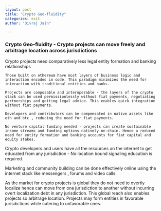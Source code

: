 ```yaml
---
layout: post
title: "Crypto Geo-fluidity"
categories: exit
author: "Divraj Jain"

---
```


### Crypto Geo-fluidity - Crypto projects can move freely and arbitrage location across jurisdictions

Crypto projects need comparatively less legal entity formation and banking relationships

	Those built on ethereum have most layers of business logic and interaction encoded in code. This paradigm minimizes the need for interaction with traditional entities and banks. 

	Projects are composable and interoperable - the layers of the crypto stack can be used permissionlessly without fiat payments, negotiating partnerships and getting legal advice. This enables quick integration without fiat payments. 

	Developers and contributors can be compensated in native assets like eth and btc , reducing the need for fiat payments.

	No venture capital funding needed - projects can create sustainable income streams and funding options natively on-chain. Hence a reduced need for entity formation and banking accounts for fiat capital and equity stakes.

Crypto developers and users have all the resources on the internet to get educated from any jurisdiction - No location bound signaling education is required.

Marketing and community building can be done effectively online using the internet stack like messengers , forums and video calls.

As the market for crypto projects is global they do not need to overtly localize hence can move from one jurisdiction to another without incurring overt localization debt in any jurisdiction. This global reach also enables projects so arbitrage location. Projects may form entities in favorable jurisdictions while catering to unfavorable ones.








